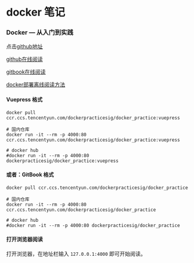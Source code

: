 # docker 笔记

### Docker — 从入门到实践

点击[github地址](https://github.com/yeasy/docker_practice)

[github在线阅读](https://github.com/yeasy/docker_practice/blob/master/SUMMARY.md)

[gitbook在线阅读](https://yeasy.gitbook.io/docker_practice/)

[docker部署离线阅读方法](https://github.com/yeasy/docker_practice/wiki/%E7%A6%BB%E7%BA%BF%E9%98%85%E8%AF%BB%E5%8A%9F%E8%83%BD%E8%AF%A6%E8%A7%A3)



#### Vuepress 格式

```shell
docker pull ccr.ccs.tencentyun.com/dockerpracticesig/docker_practice:vuepress

# 国内仓库
docker run -it --rm -p 4000:80 ccr.ccs.tencentyun.com/dockerpracticesig/docker_practice:vuepress

# docker hub
#docker run -it --rm -p 4000:80 dockerpracticesig/docker_practice:vuepress

```

#### 或者：GitBook 格式

```shell
docker pull ccr.ccs.tencentyun.com/dockerpracticesig/docker_practice

# 国内仓库
docker run -it --rm -p 4000:80 ccr.ccs.tencentyun.com/dockerpracticesig/docker_practice

# docker hub
#docker run -it --rm -p 4000:80 dockerpracticesig/docker_practice

```

#### 打开浏览器阅读

打开浏览器，在地址栏输入 `127.0.0.1:4000` 即可开始阅读。



